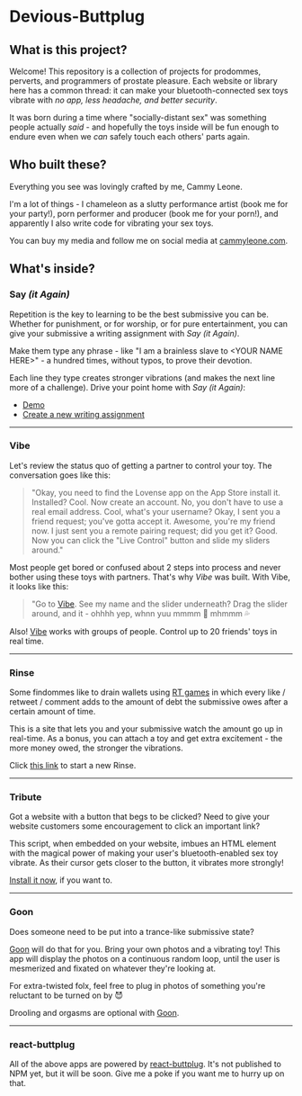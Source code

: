 # Devious-Buttplug

## What is this project?

Welcome!  This repository is a collection of projects for prodommes, perverts, and programmers of prostate pleasure.  Each website or library here has a common thread:
it can make your bluetooth-connected sex toys vibrate with *no app, less headache, and better security*.

It was born during a time where "socially-distant sex" was something people actually *said* - and hopefully the toys inside will be fun enough to endure even when we *can* safely touch each others' parts again.

## Who built these?

Everything you see was lovingly crafted by me, Cammy Leone.  

I'm a lot of things - I chameleon as a slutty performance artist (book me for your party!), porn performer and producer (book me for your porn!), and apparently I also write code for vibrating your sex toys.

You can buy my media and follow me on social media at [cammyleone.com](cammyleone.com).

## What's inside?

### Say *(it Again)*

Repetition is the key to learning to be the best submissive you can be.  Whether for punishment, or for worship, or for pure entertainment, you can give your submissive a writing assignment with *Say (it Again)*.  

Make them type any phrase - like "I am a brainless slave to &lt;YOUR NAME HERE>" - a hundred times, without typos, to prove their devotion.

Each line they type creates stronger vibrations (and makes the next line more of a challenge).  Drive your point home with *Say (it Again)*:

* [Demo](https://plug.willyouplease.me/say/)
* [Create a new writing assignment](https://plug.willyouplease.me/say/#/new)

---

### Vibe

Let's review the status quo of getting a partner to control your toy.  The conversation goes like this:
> "Okay, you need to find the Lovense app on the App Store install it.  Installed?  Cool.  Now create an account.  No, you don't have to use a real email address.  Cool, what's your username?  Okay, I sent you a friend request; you've gotta accept it.  Awesome, you're my friend now.  I just sent you a remote pairing request; did you get it?  Good.  Now you can click the "Live Control" button and slide my sliders around."

Most people get bored or confused about 2 steps into process and never bother using these toys with partners.   That's why *Vibe* was built.  With  Vibe, it looks like this:
> "Go to [Vibe](https://plug.willyouplease.me/vibe/#/).  See my name and the slider underneath?  Drag the slider around, and it - ohhhh yep, whnn yuu mmmm 🤤 mhmmm 💦

Also!  [Vibe](https://plug.willyouplease.me/vibe/#/) works with groups of people.  Control up to 20 friends' toys in real time.

---

### Rinse

Some findommes like to drain wallets using [RT games](https://twitter.com/search?q=RT%20Game%20hour&src=typed_query) in which every like / retweet / comment adds to the amount of debt the submissive owes after a certain amount of time.

This is a site that lets you and your submissive watch the amount go up in real-time.  As a bonus, you can attach a toy and get extra excitement - the more money owed, the stronger the vibrations.

Click [this link](https://plug.willyouplease.me/rinse/#/new) to start a new Rinse.

---

### Tribute

Got a website with a button that begs to be clicked? Need to give your website customers some encouragement to click an important link?

This script, when embedded on your website, imbues an HTML element with the magical power of making your user's bluetooth-enabled sex toy vibrate. As their cursor gets closer to the button, it vibrates more strongly!

[Install it now](https://github.com/CammyLeone/devious-buttplug/tree/main/tribute-lib#buttplug-tribute), if you want to.

---

### Goon

Does someone need to be put into a trance-like submissive state?

[Goon](https://plug.willyouplease.me/goon "Goon") will do that for you.  Bring your own photos and a vibrating toy!  This app will display the photos on a continuous random loop, until the user is mesmerized and fixated on whatever they're looking at.

For extra-twisted folx, feel free to plug in photos of something you're reluctant to be turned on by 😈

Drooling and orgasms are optional with [Goon](https://plug.willyouplease.me/goon "Goon").

---

### react-buttplug

All of the above apps are powered by [react-buttplug](https://github.com/CammyLeone/devious-buttplug/tree/main/react-buttplug).  It's not published to NPM yet, but it will be soon.  Give me a poke if you want me to hurry up on that.

